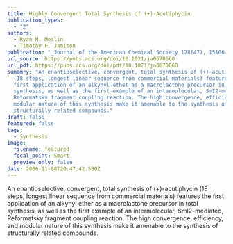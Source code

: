 ```yaml
---
title: Highly Convergent Total Synthesis of (+)-Acutiphycin
publication_types:
  - "2"
authors:
  - Ryan M. Moslin
  - Timothy F. Jamison
publication: "_Journal of the American Chemical Society 128(47), 15106-15107_, DOI: 10.1021/ja0670660"
url_source: https://pubs.acs.org/doi/10.1021/ja0670660
url_pdf: https://pubs.acs.org/doi/pdf/10.1021/ja0670660
sumamry: "An enantioselective, convergent, total synthesis of (+)-acutiphycin
  (18 steps, longest linear sequence from commercial materials) features the
  first application of an alkynyl ether as a macrolactone precursor in total
  synthesis, as well as the first example of an intermolecular, SmI2-mediated,
  Reformatsky fragment coupling reaction. The high convergence, efficiency, and
  modular nature of this synthesis make it amenable to the synthesis of
  structurally related compounds."
draft: false
featured: false
tags:
  - Synthesis
image:
  filename: featured
  focal_point: Smart
  preview_only: false
date: 2006-11-08T20:47:42.580Z
---
```

  An enantioselective, convergent, total synthesis of (+)-acutiphycin (18 steps, longest linear sequence from commercial materials) features the first application of an alkynyl ether as a macrolactone precursor in total synthesis, as well as the first example of an intermolecular, SmI2-mediated, Reformatsky fragment coupling reaction. The high convergence, efficiency, and modular nature of this synthesis make it amenable to the synthesis of structurally related compounds.
